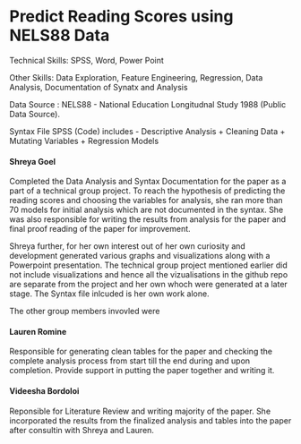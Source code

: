 # Predict Reading Scores using NELS88 Data

Technical Skills: SPSS, Word, Power Point

Other Skills: Data Exploration, Feature Engineering, Regression, Data Analysis, Documentation of Synatx and Analysis

Data Source : NELS88 - National Education Longitudnal Study 1988 (Public Data Source).

Syntax File SPSS (Code) includes - Descriptive Analysis + Cleaning Data + Mutating Variables + Regression Models

#### Shreya Goel 
Completed the Data Analysis and Syntax Documentation for the paper as a part of a technical group project. To reach the hypothesis of predicting the reading scores and choosing the variables for analysis, she ran more than 70 models for initial analysis which are not documented in the syntax. She was also responsible for writing the results from analysis for the paper and final proof reading of the paper for improvement.

Shreya further, for her own interest out of her own curiosity and development generated various graphs and visualizations along with a Powerpoint presentation. The technical group project mentioned earlier did not include visualizations and hence all the vizualisations in the github repo are separate from the project and her own whoch were generated at a later stage. The Syntax file inlcuded is her own work alone.



The other group members invovled were 

#### Lauren Romine 
Responsible for generating clean tables for the paper and checking the complete analysis process from start till the end during and upon completion. Provide support in putting the paper together and writing it.

#### Videesha Bordoloi
Reponsible for Literature Review and writing majority of the paper. She incorporated the results from the finalized analysis and tables into the paper after consultin with Shreya and Lauren.






